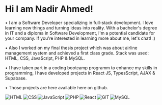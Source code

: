 # Hi I am Nadir Ahmed! 
<p> • I am a Software Developer specializing in full-stack development. I love learning new things and turning ideas into reality. With a bachelor's degree in IT and a diploma in Software Development, I'm a potential candidate for your company. If you're interested in learning more about me, let's chat! :)</p>
<p> • Also I worked on my final thesis project which was about airline management system and achieved a first class grade. Stack was used: HTML, CSS, JavaScript, PHP & MySQL.</p> 
<p> • I have taken part in a coding bootcamp programm to enhance my skills in programming, I have developed projects in React JS, TypesScript, AJAX & Supabase. </p>
<p> • Those projects are here available here on github. </p>
<img align="left" alt="HTML" src="https://img.shields.io/badge/html5-%23E34F26.svg?style=for-the-badge&logo=html5&logoColor=white"/>
<img align="left" alt="CSS" src="https://img.shields.io/badge/css3-%231572B6.svg?style=for-the-badge&logo=css3&logoColor=white"/>
<img align="left" alt="JavaScript" src="https://img.shields.io/badge/javascript-%23323330.svg?style=for-the-badge&logo=javascript&logoColor=%23F7DF1E"/>
<img align="left" alt="PHP" src="https://img.shields.io/badge/php-%23777BB4.svg?style=for-the-badge&logo=php&logoColor=white"/>
<img align="left" alt="React" src="https://img.shields.io/badge/react-%2320232a.svg?style=for-the-badge&logo=react&logoColor=%2361DAFB"/>
<img align="left" alt="GIT" src="https://img.shields.io/badge/git-%23F05033.svg?style=for-the-badge&logo=git&logoColor=white"/>
<img align="left" alt="MySQL" src="https://img.shields.io/badge/mysql-%2300f.svg?style=for-the-badge&logo=mysql&logoColor=white"/>
